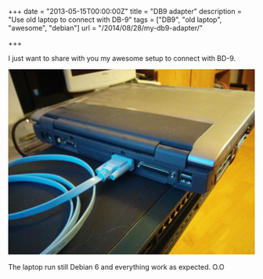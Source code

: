 +++
date = "2013-05-15T00:00:00Z"
title = "DB9 adapter"
description = "Use old laptop to connect with DB-9"
tags = ["DB9", "old laptop", "awesome", "debian"]
url = "/2014/08/28/my-db9-adapter/"

+++

I just want to share with you my awesome setup to connect with BD-9.

![old laptop](/blog-bilder/2014-08-28-my-db9-adapter.jpg)

The laptop run still Debian 6 and everything work as expected. O.O